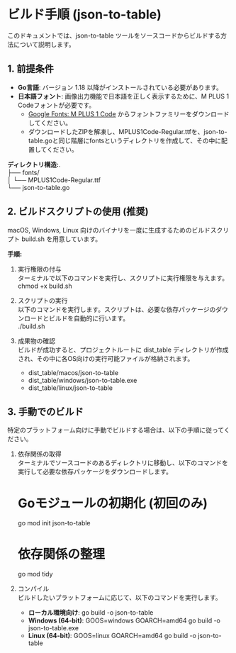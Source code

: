 # **ビルド手順 (json-to-table)**

このドキュメントでは、json-to-table ツールをソースコードからビルドする方法について説明します。

## **1. 前提条件**

* **Go言語**: バージョン 1.18 以降がインストールされている必要があります。  
* **日本語フォント**: 画像出力機能で日本語を正しく表示するために、M PLUS 1 Codeフォントが必要です。  
  * [Google Fonts: M PLUS 1 Code](https://fonts.google.com/specimen/M+PLUS+1+Code) からフォントファミリーをダウンロードしてください。  
  * ダウンロードしたZIPを解凍し、MPLUS1Code-Regular.ttfを、json-to-table.goと同じ階層にfontsというディレクトリを作成して、その中に配置してください。

**ディレクトリ構造:**.  
├── fonts/  
│   └── MPLUS1Code-Regular.ttf  
└── json-to-table.go

## **2. ビルドスクリプトの使用 (推奨)**

macOS, Windows, Linux 向けのバイナリを一度に生成するためのビルドスクリプト build.sh を用意しています。

**手順:**

1. 実行権限の付与  
   ターミナルで以下のコマンドを実行し、スクリプトに実行権限を与えます。  
   chmod +x build.sh

2. スクリプトの実行  
   以下のコマンドを実行します。スクリプトは、必要な依存パッケージのダウンロードとビルドを自動的に行います。  
   ./build.sh

3. 成果物の確認  
   ビルドが成功すると、プロジェクトルートに dist_table ディレクトリが作成され、その中に各OS向けの実行可能ファイルが格納されます。  
   * dist_table/macos/json-to-table  
   * dist_table/windows/json-to-table.exe  
   * dist_table/linux/json-to-table

## **3. 手動でのビルド**

特定のプラットフォーム向けに手動でビルドする場合は、以下の手順に従ってください。

1. 依存関係の取得  
   ターミナルでソースコードのあるディレクトリに移動し、以下のコマンドを実行して必要な依存パッケージをダウンロードします。  
   # Goモジュールの初期化 (初回のみ)  
   go mod init json-to-table

   # 依存関係の整理  
   go mod tidy

2. コンパイル  
   ビルドしたいプラットフォームに応じて、以下のコマンドを実行します。  
   * **ローカル環境向け**: go build -o json-to-table  
   * **Windows (64-bit)**: GOOS=windows GOARCH=amd64 go build -o json-to-table.exe  
   * **Linux (64-bit)**: GOOS=linux GOARCH=amd64 go build -o json-to-table